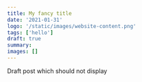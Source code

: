 ```yaml
---
title: My fancy title
date: '2021-01-31'
logo: '/static/images/website-content.png'
tags: ['hello']
draft: true
summary:
images: []
---
```


Draft post which should not display
